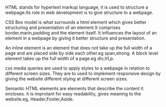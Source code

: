 HTML stands for hypertext markup language, it is used to structure a webpage.Its role in web development is to give structure to a webpage.

CSS Box model is what surrounds a html element which gives better structuring and presentation of an element.It comprises border,marin,padding and the element itself. It influences the layout of an element in a webpage by giving it better structure and presentation.

An inline element is an element that does not take up the full width of a page and are placed side by side each other.eg span,strong. A block level element takes up the full width of a page.eg div,h1,p.

css media queries are used to apply styles to a webpage in relation to different screen sizes. They are to used to implement responsive design by giving the website different stying at different screen sizes.

Semantic HTML elements are elements that describe the content it encloses. it is improtant for easy readability, gives meaning to the website.eg, Header,Footer,Aside.